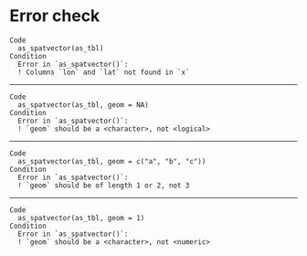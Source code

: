 # Error check

    Code
      as_spatvector(as_tbl)
    Condition
      Error in `as_spatvector()`:
      ! Columns `lon` and `lat` not found in `x`

---

    Code
      as_spatvector(as_tbl, geom = NA)
    Condition
      Error in `as_spatvector()`:
      ! `geom` should be a <character>, not <logical>

---

    Code
      as_spatvector(as_tbl, geom = c("a", "b", "c"))
    Condition
      Error in `as_spatvector()`:
      ! `geom` should be of length 1 or 2, not 3

---

    Code
      as_spatvector(as_tbl, geom = 1)
    Condition
      Error in `as_spatvector()`:
      ! `geom` should be a <character>, not <numeric>

